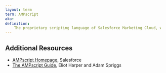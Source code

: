 ```yaml
---
layout: term
term: AMPscript
aka:
definition:
    The proprietary scripting language of Salesforce Marketing Cloud, which allows developers to include dynamic content, conditional logic, and more in the markup of their email, which is processed at send time by Salesforce Marketing Cloud.
---
```


## Additional Resources

- [AMPscript Homepage](https://ampscript.com), Salesforce
- [The AMPscript Guide](https://ampscript.guide), Eliot Harper and Adam Spriggs